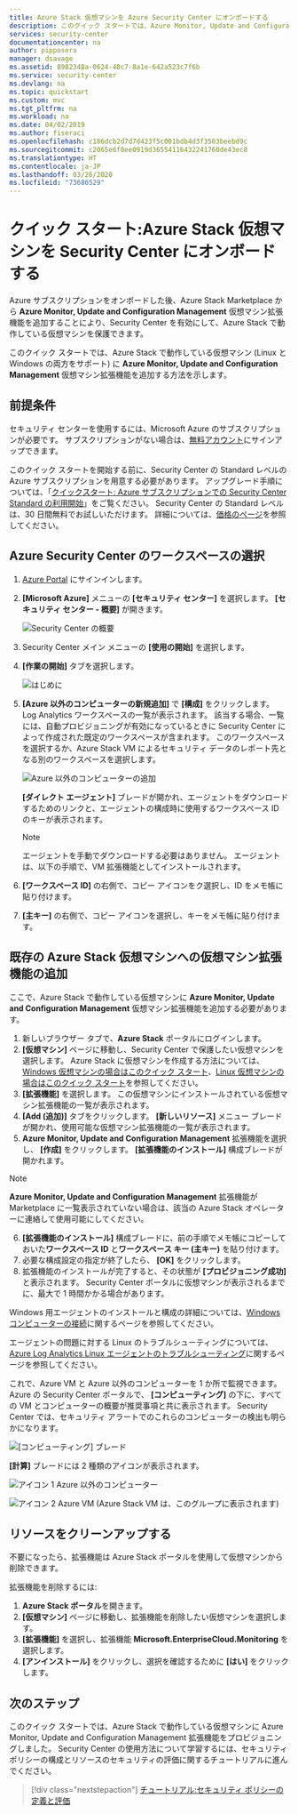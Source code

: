```yaml
---
title: Azure Stack 仮想マシンを Azure Security Center にオンボードする
description: このクイック スタートでは、Azure Monitor, Update and Configuration Management 仮想マシン拡張機能を Azure Stack 仮想マシンにプロビジョニングする方法を示します。
services: security-center
documentationcenter: na
author: pipposera
manager: dsavage
ms.assetid: 8982348a-0624-40c7-8a1e-642a523c7f6b
ms.service: security-center
ms.devlang: na
ms.topic: quickstart
ms.custom: mvc
ms.tgt_pltfrm: na
ms.workload: na
ms.date: 04/02/2019
ms.author: fiseraci
ms.openlocfilehash: c186dcb2d7d7d423f5c001bdb4d3f3503beebd9c
ms.sourcegitcommit: c2065e6f0ee0919d36554116432241760de43ec8
ms.translationtype: HT
ms.contentlocale: ja-JP
ms.lasthandoff: 03/26/2020
ms.locfileid: "73686529"
---
```

# <a name="quickstart-onboard-your-azure-stack-virtual-machines-to-security-center"></a>クイック スタート:Azure Stack 仮想マシンを Security Center にオンボードする
Azure サブスクリプションをオンボードした後、Azure Stack Marketplace から **Azure Monitor, Update and Configuration Management** 仮想マシン拡張機能を追加することにより、Security Center を有効にして、Azure Stack で動作している仮想マシンを保護できます。

このクイック スタートでは、Azure Stack で動作している仮想マシン (Linux と Windows の両方をサポート) に **Azure Monitor, Update and Configuration Management** 仮想マシン拡張機能を追加する方法を示します。

## <a name="prerequisites"></a>前提条件
セキュリティ センターを使用するには、Microsoft Azure のサブスクリプションが必要です。 サブスクリプションがない場合は、[無料アカウント](https://azure.microsoft.com/pricing/free-trial/)にサインアップできます。

このクイック スタートを開始する前に、Security Center の Standard レベルの Azure サブスクリプションを用意する必要があります。 アップグレード手順については、「[クイックスタート: Azure サブスクリプションでの Security Center Standard の利用開始](security-center-get-started.md)」をご覧ください。 Security Center の Standard レベルは、30 日間無料でお試しいただけます。 詳細については、[価格のページ](https://azure.microsoft.com/pricing/details/security-center/)を参照してください。

## <a name="select-your-workspace-in-azure-security-center"></a>Azure Security Center のワークスペースの選択

1. [Azure Portal](https://azure.microsoft.com/features/azure-portal/) にサインインします。
2. **[Microsoft Azure]** メニューの **[セキュリティ センター]** を選択します。 **[セキュリティ センター - 概要]** が開きます。 

   ![Security Center の概要][2]

3. Security Center メイン メニューの **[使用の開始]** を選択します。
4. **[作業の開始]** タブを選択します。

   ![はじめに][3]

5. **[Azure 以外のコンピューターの新規追加]** で **[構成]** をクリックします。 Log Analytics ワークスペースの一覧が表示されます。 該当する場合、一覧には、自動プロビジョニングが有効になっているときに Security Center によって作成された既定のワークスペースが含まれます。 このワークスペースを選択するか、Azure Stack VM によるセキュリティ データのレポート先となる別のワークスペースを選択します。

    ![Azure 以外のコンピューターの追加](./media/quick-onboard-windows-computer/non-azure.png)

   **[ダイレクト エージェント]** ブレードが開かれ、エージェントをダウンロードするためのリンクと、エージェントの構成時に使用するワークスペース ID のキーが表示されます。

   >[!NOTE]
   > エージェントを手動でダウンロードする必要はありません。 エージェントは、以下の手順で、VM 拡張機能としてインストールされます。

6. **[ワークスペース ID]** の右側で、コピー アイコンをク選択し、ID をメモ帳に貼り付けます。

7. **[主キー]** の右側で、コピー アイコンを選択し、キーをメモ帳に貼り付けます。

## <a name="add-the-virtual-machine-extension-to-your-existing-azure-stack-virtual-machines"></a>既存の Azure Stack 仮想マシンへの仮想マシン拡張機能の追加
ここで、Azure Stack で動作している仮想マシンに **Azure Monitor, Update and Configuration Management** 仮想マシン拡張機能を追加する必要があります。

1. 新しいブラウザー タブで、**Azure Stack** ポータルにログインします。
2. **[仮想マシン]** ページに移動し、Security Center で保護したい仮想マシンを選択します。 Azure Stack に仮想マシンを作成する方法については、[Windows 仮想マシンの場合はこのクイック スタート](https://docs.microsoft.com/azure/azure-stack/user/azure-stack-quick-windows-portal)、[Linux 仮想マシンの場合はこのクイック スタート](https://docs.microsoft.com/azure/azure-stack/user/azure-stack-quick-linux-portal)を参照してください。
3. **[拡張機能]** を選択します。 この仮想マシンにインストールされている仮想マシン拡張機能の一覧が表示されます。
4. **[Add (追加)]** タブをクリックします。 **[新しいリソース]** メニュー ブレードが開かれ、使用可能な仮想マシン拡張機能の一覧が表示されます。 
5. **Azure Monitor, Update and Configuration Management** 拡張機能を選択し、 **[作成]** をクリックします。 **[拡張機能のインストール]** 構成ブレードが開かれます。

>[!NOTE]
> **Azure Monitor, Update and Configuration Management** 拡張機能が Marketplace に一覧表示されていない場合は、該当の Azure Stack オペレーターに連絡して使用可能にしてください。

6. **[拡張機能のインストール]** 構成ブレードに、前の手順でメモ帳にコピーしておいた**ワークスペース ID** と**ワークスペース キー (主キー)** を貼り付けます。
7. 必要な構成設定の指定が終了したら、 **[OK]** をクリックします。
8. 拡張機能のインストールが完了すると、その状態が **[プロビジョニング成功]** と表示されます。 Security Center ポータルに仮想マシンが表示されるまでに、最大で 1 時間かかる場合があります。

Windows 用エージェントのインストールと構成の詳細については、[Windows コンピューターの接続](../azure-monitor/platform/agent-windows.md#install-the-agent-using-setup-wizard)に関するページを参照してください。

エージェントの問題に対する Linux のトラブルシューティングについては、[Azure Log Analytics Linux エージェントのトラブルシューティング](../azure-monitor/platform/agent-linux-troubleshoot.md)に関するページを参照してください。

これで、Azure VM と Azure 以外のコンピューターを 1 か所で監視できます。 Azure の Security Center ポータルで、 **[コンピューティング]** の下に、すべての VM とコンピューターの概要が推奨事項と共に表示されます。 Security Center では、セキュリティ アラートでのこれらのコンピューターの検出も明らかになります。

  ![[コンピューティング] ブレード][6]

**[計算]** ブレードには 2 種類のアイコンが表示されます。

![アイコン 1](./media/quick-onboard-windows-computer/security-center-monitoring-icon1.png) Azure 以外のコンピューター 

![アイコン 2](./media/quick-onboard-windows-computer/security-center-monitoring-icon2.png) Azure VM (Azure Stack VM は、このグループに表示されます)

## <a name="clean-up-resources"></a>リソースをクリーンアップする
不要になったら、拡張機能は Azure Stack ポータルを使用して仮想マシンから削除できます。

拡張機能を削除するには:

1. **Azure Stack ポータル**を開きます。
2. **[仮想マシン]** ページに移動し、拡張機能を削除したい仮想マシンを選択します。
3. **[拡張機能]** を選択し、拡張機能 **Microsoft.EnterpriseCloud.Monitoring** を選択します。
4. **[アンインストール]** をクリックし、選択を確認するために **[はい]** をクリックします。

## <a name="next-steps"></a>次のステップ
このクイック スタートでは、Azure Stack で動作している仮想マシンに Azure Monitor, Update and Configuration Management 拡張機能をプロビジョニングしました。 Security Center の使用方法について学習するには、セキュリティ ポリシーの構成とリソースのセキュリティの評価に関するチュートリアルに進んでください。

> [!div class="nextstepaction"]
> [チュートリアル:セキュリティ ポリシーの定義と評価](tutorial-security-policy.md)

<!--Image references-->
[2]: ./media/quick-onboard-windows-computer/overview.png
[3]: ./media/quick-onboard-windows-computer/get-started.png
[4]: ./media/quick-onboard-windows-computer/add-computer.png
[5]: ./media/quick-onboard-windows-computer/log-analytics-mma-setup-laworkspace.png
[6]: ./media/quick-onboard-windows-computer/compute.png
